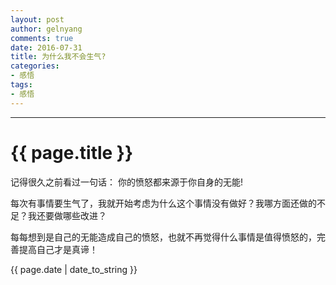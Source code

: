 ```yaml
---
layout: post
author: gelnyang
comments: true
date: 2016-07-31
title: 为什么我不会生气?
categories:
- 感悟
tags:
- 感悟
---
```

---
# {{ page.title }}

记得很久之前看过一句话： 你的愤怒都来源于你自身的无能!

每次有事情要生气了，我就开始考虑为什么这个事情没有做好？我哪方面还做的不足？我还要做哪些改进？

每每想到是自己的无能造成自己的愤怒，也就不再觉得什么事情是值得愤怒的，完善提高自己才是真谛！

{{ page.date | date_to_string }}
